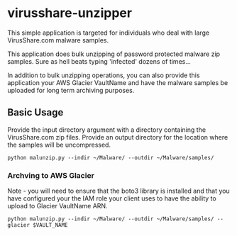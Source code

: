 # virusshare-unzipper
This simple application is targeted for individuals who deal with large VirusShare.com malware samples.

This application does bulk unzipping of password protected malware zip samples. Sure as hell beats typing 'infected' dozens of times...

In addition to bulk unzipping operations, you can also provide this application your AWS Glacier VaultName and have the malware samples be uploaded for long term archiving purposes.

## Basic Usage
Provide the input directory argument with a directory containing the VirusShare.com zip files. Provide an output directory for the location where the samples will be uncompressed.


`python malunzip.py --indir ~/Malware/ --outdir ~/Malware/samples/`

### Archving to AWS Glacier
Note - you will need to ensure that the boto3 library is installed and that you have configured your the IAM role your client uses to have the ability to upload to Glacier VaultName ARN.

`python malunzip.py --indir ~/Malware/ --outdir ~/Malware/samples/ --glacier $VAULT_NAME`
